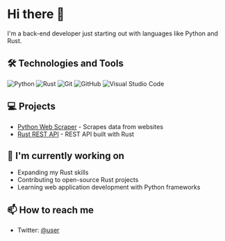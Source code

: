 # Hi there 👋
I'm a back-end developer just starting out with languages like Python and Rust. 

## 🛠 Technologies and Tools
![Python](https://img.shields.io/badge/-Python-05122A?style=flat&logo=python)
![Rust](https://img.shields.io/badge/-Rust-05122A?style=flat&logo=rust)
![Git](https://img.shields.io/badge/-Git-05122A?style=flat&logo=git)
![GitHub](https://img.shields.io/badge/-GitHub-05122A?style=flat&logo=github)
![Visual Studio Code](https://img.shields.io/badge/-Visual%20Studio%20Code-05122A?style=flat&logo=visual-studio-code&logoColor=007ACC)

## 💻 Projects
- [Python Web Scraper](https://github.com/user/scraper) - Scrapes data from websites 
- [Rust REST API](https://github.com/user/rust-api) - REST API built with Rust  

## 🔭 I'm currently working on 
- Expanding my Rust skills 
- Contributing to open-source Rust projects
- Learning web application development with Python frameworks  

## 📫 How to reach me
- Twitter: [@user](https://twitter.com/user)
<!---
afshintek/afshintek is a ✨ special ✨ repository because its `README.md` (this file) appears on your GitHub profile.
You can click the Preview link to take a look at your changes.
--->
